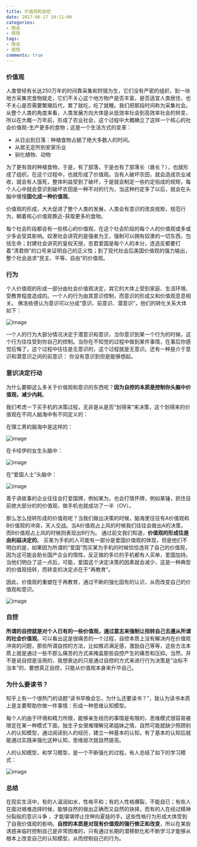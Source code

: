 ```yaml
---
title: 价值观和自控
date: 2017-06-17 10:11:00
categories:
- 随谈
- 感悟
tags:
- 随谈
- 感悟
comments: true
---
```

### 价值观

人类曾经有长达250万年的时间靠采集和狩猎为生，它们没有严密的组织，到一块地方采集完食物就走，它们不关心这个地方物产是否丰富，是否适宜人类居住，也不关心是否需要繁殖后代，累了就吃，吃了就睡。我们把那段时间称为采集社会。
从整个人类的角度来看，人类发展方向大体是从低效率社会到高效率社会的转变，所以在大概一万年前，形成了农业社会，这个过程中大概确立了这样一个核心的社会价值观-生产更多的食物；这是一个生活方式的变革：

- 从日出到日落：种植食物占据了绝大多数人的时间。
- 从居无定所到安家乐业
- 驯化植物、动物

为了更有效的种植食物，于是，有了部落，于是也有了部落长（酋长？），也就形成了组织。在这个过程中，也就形成了价值观。当有人破坏农田，就会造成农业减收，就会有人饿死，整体利益受到了破坏，于是就会制定一些约定俗成的规矩，每个人心中就会意识到破坏农田是一种不对的行为，当这种约定多了以后，就会在头脑中慢慢**固化成一种价值观**。

价值观的形成，大大促进了整个人类的发展，人类会有意识的改良规矩，规范行为，朝着核心价值观靠近-获取更多的食物。

每个社会阶段都会有一些核心的价值观，在这个社会阶段的每个人的价值观或多或少多会受其影响。奴隶社会讲究的是强者为王，强制可以拥有奴隶的一切东西，包括生命；封建社会讲究的皇权天授，忠君爱国是每个人的本分，连造反都要打着“清君侧”的口号来证明自己的正义性；到了现代社会后美国价值观的强力输出，整个社会追求“民主、平等、自由”的价值观。

### 行为

个人价值观的形成一部分由社会价值观决定，其它的大体上受到家庭、生活环境、受教育程度造成的。一个人的行为由其意识控制，而意识的形成又和价值观息息相关。
佛洛依德认为意识可以分成“意识、前意识、潜意识”，他们的转化关系大体如下：

![image](/images/suibi_5.png)

一个人的行为大部分情况决定于潜意识和意识，当你意识到某一个行为的时候，这个行为往往受到你自己的控制。当你在不知觉的过程中做到某件事情，在事后你感觉后悔了，这个过程中往往是无意识的，这个过程就是无意识。还有一种是介于意识和潜意识之间的前意识： 你没有意识到但是能够想起。


### 意识决定行动

为什么要聊这么多关于价值观和意识的东西呢？**因为自控的本质是控制你头脑中价值观，减少内耗**。

我们考虑一下买手机的决策过程，无非是从是否“划得来“来决策，这个划得来的价值观在不同人脑海中有不同定义的：

在理工男的脑海中是这样的：

![image](/images/suibi_2.png)


在卡哇伊的女生头脑中：

![image](/images/suibi_3.png)

在“爱国人士”头脑中：

![image](/images/suibi_4.png)

善于讲故事的企业往往会打爱国牌，例如某为，也会打情怀牌，例如某锤，抓住目前绝大部分的的价值观，做手机也就成功了一半（OV）。

那么怎么扭转形成的价值观呢？当我们做出决策的时候，脑海里往往有A价值观和B价值观的冲突，天人交战。当A价值观占上风的时候我们往往会做出A的决策，而B价值观占上风的时候则表现出B行为。
通过前文我们知道，**价值观的形成往是由利益决定的**。
买某为手机的人可能有一部分是爱国价值观的体现，但是他们不明白的是，如果因为所谓的“爱国”而买某为手机的时候恰恰违背了自己的价值观，因为这可能会助长国产企业的惰性，反正做的多烂的手机都有人买单，爱国加持。当他们明白了这一点后，可能，爱国这个决定决策的因素就会减少，这是一种典型的价值观扭转，而转变的决定点在于“再教育”。

因此，价值观的重塑在于再教育，通过不断的强化固有的认识，从而改变自己的价值观和意识。

![image](/images/suibi_1.png)


### 自控


**所谓的自控就是对个人已有的一些价值观，通过意志来强制让扭转自己去遵从所谓的社会价值观**。可以看出这是很痛苦的一个过程，自控本质上没有解决内在价值观冲突的问题，那些所谓自控的方法，比如推迟满足感，激励自己等等，这些方法本质上就是通过一些不那么痛苦的方式来掩盖那些自控产生的痛苦和压抑。当然，并不是说自控是没用的，我想表达的只是通过自控的方式来进行行为决策是“治标不治本”的，要想真正自控，只能从价值观本身来升华自己。


### 为什么要读书？

知乎上有一个很热门的话题“读书早晚会忘，为什么还要读书？”，我认为读书本质上是主要帮助你做一件事情：形成一种思维认知模型。

每个人的由于环境和精力所限，能够亲生经历的事情是有限的，思维模式很容易被限定在某一种模式下面，独生子女很难理解兄弟姐妹之情，自然可能就缺少照顾别人的认知模型，通过阅读别人的经历，建立一种基本的认知，有了基本的认知后就能通过实践来强化这种认知，思维层次就自然提高。

人的认知模型，和学习模型，是一个不断强化的过程，有人总结了如下的学习模式：

![image](/images/三重心智模型.png)


### 总结

在现实生活中，有的人温润如水，性格平和；有的人性格爆裂，不能自已；有些人在面对艰难选择时候，能够自然的做出正确而又自然的抉择，而有的人在经过精神分裂般的意识斗争 ，才能堪堪停止住伸向夏娃的手。这些性格行为形成大体受到了自我价值观的影响。**自控的本质是对现有价值观的强行修正和改变**，所以在某些诱惑来临时控制自己是非常困难的，只有通过长期的潜移默化和不断学习才能够从根本上改变自己的认知模型，从而控制自己的行为。